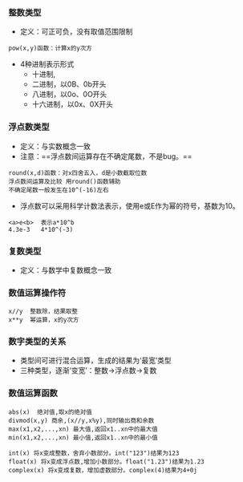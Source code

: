 ### 整数类型
- 定义：可正可负，没有取值范围限制
```
pow(x,y)函数：计算x的y次方
```
- 4种进制表示形式
    - 十进制,
    - 二进制，以0B、0b开头
    - 八进制，以0o、0O开头
    - 十六进制，以0x、0X开头

### 浮点数类型
- 定义：与实数概念一致
- 注意：==浮点数间运算存在不确定尾数，不是bug。==
```
round(x,d)函数：对x四舍五入，d是小数截取位数
浮点数间运算及比较 用round()函数辅助
不确定尾数一般发生在10^(-16)左右
```
- 浮点数可以采用科学计数法表示，使用e或E作为幂的符号，基数为10。
```
<a>e<b>  表示a*10^b
4.3e-3   4*10^(-3)
```

### 复数类型
- 定义：与数学中复数概念一致

### 数值运算操作符
```
x//y  整数除，结果取整
x**y  幂运算，x的y次方
```
### 数字类型的关系
- 类型间可进行混合运算，生成的结果为‘最宽’类型
- 三种类型，逐渐‘变宽’：整数->浮点数->复数

### 数值运算函数
```
abs(x)  绝对值,取x的绝对值
divmod(x,y) 商余,(x//y,x%y),同时输出商和余数
max(x1,x2,...,xn) 最大值,返回x1..xn中的最大值
min(x1,x2,...,xn) 最小值,返回x1..xn中的最小值

int(x) 将x变成整数，舍弃小数部分。int("123")结果为123
float(x) 将x变成浮点数,增加小数部分。float("1.23")结果为1.23
complex(x) 将x变成复数，增加虚数部分。complex(4)结果为4+0j
```
